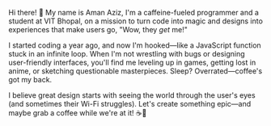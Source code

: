 
Hi there! 👋 My name is Aman Aziz, I'm a caffeine-fueled programmer and a student at VIT Bhopal, on a mission to turn code into magic and designs into experiences that make users go, "Wow, they *get* me!"

I started coding a year ago, and now I'm hooked—like a JavaScript function stuck in an infinite loop. When I'm not wrestling with bugs or designing user-friendly interfaces, you'll find me leveling up in games, getting lost in anime, or sketching questionable masterpieces. Sleep? Overrated—coffee's got my back.

I believe great design starts with seeing the world through the user's eyes (and sometimes their Wi-Fi struggles). Let's create something epic—and maybe grab a coffee while we're at it! ☕🚀
